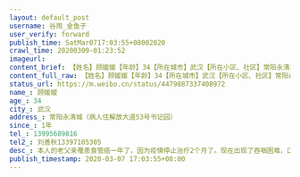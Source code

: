```yaml
---
layout: default_post
username: 谷雨_金鱼子
user_verify: forward
publish_time: SatMar0717:03:55+08002020
crawl_time: 20200309-01:23:52
imageurl: 
content_brief: 【姓名】顾媛媛【年龄】34【所在城市】武汉【所在小区、社区】常阳永清城（病人住解放大道53号书记园）【患病时间】1年【联系方式】●●●【其他紧急联系人】刘善秋 ●●●【病情描述】本人的老父亲罹患食管癌一年了，因为疫情停止治疗2个月了。现在出现了吞咽困难，口服药吃不进去 ...全文
content_full_raw: 【姓名】顾媛媛【年龄】34【所在城市】武汉【所在小区、社区】常阳永清城（病人住解放大道53号书记园）【患病时间】1年【联系方式】●●●【其他紧急联系人】刘善秋●●●【病情描述】本人的老父亲罹患食管癌一年了，因为疫情停止治疗2个月了。现在出现了吞咽困难，口服药吃不进去，水都喝不下去的情况。现在急需有个肿瘤医院或者科室能收治住院，不然我怕病人会被活活饿死武汉
status_url: https://m.weibo.cn/status/4479887337408972
name_: 顾媛媛
age_: 34
city_: 武汉
address_: 常阳永清城（病人住解放大道53号书记园）
since_: 1年
tel_: 13995689816
tel2_: 刘善秋13397105305
desc_: 本人的老父亲罹患食管癌一年了，因为疫情停止治疗2个月了。现在出现了吞咽困难，口服药吃不进去，水都喝不下去的情况。现在急需有个肿瘤医院或者科室能收治住院，不然我怕病人会被活活饿死武汉
publish_timestamp: 2020-03-07 17:03:55+08:00
---
```

